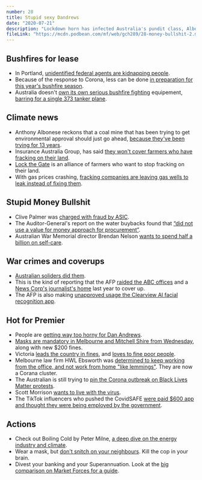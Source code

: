 ```yaml
---
number: 28
title: Stupid sexy Dandrews
date: "2020-07-21"
description: "Lockdown horn has infected Australia's pundit class, Albo reckons mines are cool, and we run through the highlights of recent stupid money bullshit."
fileLink: "https://mcdn.podbean.com/mf/web/gch289/28-money-bullshit-2.mp3"
---
```


## Bushfires for lease

- In Portland, [unidentified federal agents are kidnapping people](https://www.nytimes.com/2020/07/17/us/portland-protests.html).
- Because of the response to Corona, less can be done [in preparation for this year's bushfire season](https://www.abc.net.au/news/2020-07-17/coronavirus-queensland-bushfire-season-hazard-reduction/12466360). 
- Australia doesn't [own its own serious bushfire fighting](https://www.smh.com.au/politics/federal/we-need-our-own-elvis-former-fire-chiefs-warn-australia-is-unprepared-for-bushfire-peril-20190311-p5139j.html) equipement, [barring for a single 373 tanker plane](https://www.rfs.nsw.gov.au/news-and-media/ministerial-media-releases/new-737-large-air-tanker-to-fight-bush-fires).

## Climate news

- Anthony Albonese reckons that a coal mine that has been trying to get environmental approval should just go ahead, [because they've been trying for 13 years](https://www.reddit.com/r/AustralianPolitics/comments/hqw1hq/new_acland_coalmine_anthony_albanese_attacks/fy17ypd/).
- Insurance Australia Group, has said [they won't cover farmers who have fracking on their land](https://www.abc.net.au/news/2020-06-10/coal-seam-gas-farmers-queensland-insurance-pull-out-iag/12337156).
- [Lock the Gate](https://www.lockthegate.org.au/) is an alliance of farmers who want to stop fracking on their land.
- With gas prices crashing, [fracking companies are leaving gas wells to leak instead of fixing them](https://www.nytimes.com/2020/07/12/climate/oil-fracking-bankruptcy-methane-executive-pay.html).

## Stupid Money Bullshit

- Clive Palmer was [charged with fraud by ASIC](https://asic.gov.au/about-asic/news-centre/find-a-media-release/2020-releases/20-163mr-clive-palmer-charged-over-breaches-of-directors-duties-and-fraud/).
- The Auditor-General's report on the water buybacks found that [“did not use a value for money approach for procurement”](https://www.smh.com.au/politics/federal/auditor-general-watergate-report-finds-buyback-scheme-didn-t-ensure-value-20200716-p55co6.html).
- Australian War Memorial director Brendan Nelson [wants to spend half a billion on self-care](https://www.theguardian.com/australia-news/2019/apr/24/brendan-nelson-denies-conflict-of-interest-after-passing-on-fees-from-arms-firm-to-war-memorial).  

## War crimes and coverups

- [Australian soliders did them](https://www.abc.net.au/news/2020-07-15/sas-soldiers-allegedly-plant-gun-on-dead-bodies-in-afghanistan/12452964).
- This is the kind of reporting that the AFP [raided the ABC offices](https://www.abc.net.au/news/2019-06-24/afp-abc-afghan-files-raid-reporter-criminal-offence-evidence/11240838) and a [News Corp's journalist's home](https://www.theguardian.com/australia-news/2020/apr/15/high-court-rules-afp-warrant-for-raid-on-news-corp-journalists-home-was-invalid) last year to cover up.
- The AFP is also making [unapproved usage the Clearview AI facial recognition app](https://mobile.abc.net.au/news/2020-07-13/afp-use-of-facial-recocognition-sofware-clearview-ai-revealed/12451554).

## Hot for Premier

- People are [getting way too horny for Dan Andrews](https://www.theage.com.au/national/victoria/the-strange-feeling-i-have-when-i-watch-daniel-andrews-20200710-p55av5.html).
- [Masks are mandatory in Melbourne and Mitchell Shire from Wednesday](https://www.abc.net.au/news/2020-07-19/victoria-coronavirus-cases-climb-masks-become-mandatory/12470424), along with new $200 fines.
- Victoria [leads the country in fines](https://7news.com.au/news/victoria-police/victoria-coronavirus-fines-city-of-melbourne-and-frankston-have-the-most-fines-c-1080393), and [loves to fine poor people](https://www.sbs.com.au/news/victorians-slugged-more-than-10-million-in-coronavirus-fines).
- Melbourne law firm HWL Ebsworth was [determined to keep working from the office, and not work from home "like lemmings"](https://www.afr.com/companies/professional-services/melbourne-law-firm-labelled-key-covid-19-outbreak-20200716-p55cn8). They are now a Corana cluster.
- The Australian is still trying to [pin the Corona outbreak on Black Lives Matter protests](https://twitter.com/oz_f/status/1283301188998270978).
- Scott Morrison [wants to live with the virus](https://www.theaustralian.com.au/nation/politics/scott-morrison-praises-nsw-as-a-model-for-handling-coronavirus-outbreaks/news-story/4492502bfdb85b0f1faee4cee2a2fc73).
- The TikTok influencers who pushed the CovidSAFE [were paid $600 app and thought they were being employed by the government](https://www.abc.net.au/triplej/programs/hack/tik-tok-influencers-fals-claims-covid-app/12459176).

## Actions

- Check out Boiling Cold by Peter Milne, [a deep dive on the energy industry and climate](https://www.boilingcold.com.au/western-gas-micro-oil-gas-player-with-a-us100-million-clean-up-bill/).
- Wear a mask, but [don't snitch on your neighbours](https://www.abc.net.au/news/2020-07-19/should-you-call-police-about-coronavirus-restriction-breaches/12460892). Kill the cop in your brain. 
- Divest your banking and your Superannuation. Look at the [big comparison on Market Forces for a guide](https://www.marketforces.org.au/info/compare-bank-table/).
